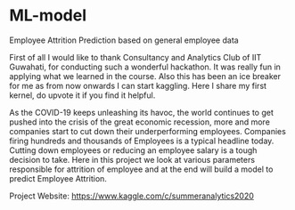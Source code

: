 # ML-model

Employee Attrition Prediction based on general employee data

First of all I would like to thank Consultancy and Analytics Club of IIT Guwahati, for conducting such a wonderful hackathon. It was really fun in applying what we learned in the course. Also this has been an ice breaker for me as from now onwards I can start kaggling. Here I share my first kernel, do upvote it if you find it helpful.

As the COVID-19 keeps unleashing its havoc, the world continues to get pushed into the crisis of the great economic recession, more and more companies start to cut down their underperforming employees. Companies firing hundreds and thousands of Employees is a typical headline today. Cutting down employees or reducing an employee salary is a tough decision to take. Here in this project we look at various parameters responsible for attrition of employee and at the end will build a model to predict Employee Attrition.

Project Website:
https://www.kaggle.com/c/summeranalytics2020
